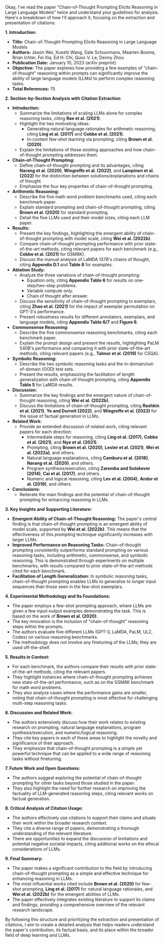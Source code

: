 Okay, I've read the paper "Chain-of-Thought Prompting Elicits Reasoning in Large Language Models" twice and understand your guidelines for analysis. Here's a breakdown of how I'll approach it, focusing on the extraction and presentation of citations:

**1. Introduction:**

* **Title:** Chain-of-Thought Prompting Elicits Reasoning in Large Language Models
* **Authors:** Jason Wei, Xuezhi Wang, Dale Schuurmans, Maarten Bosma, Brian Ichter, Fei Xia, Ed H. Chi, Quoc V. Le, Denny Zhou
* **Publication Date:** January 10, 2023 (arXiv preprint)
* **Objective:** The paper explores how providing a few examples of "chain-of-thought" reasoning within prompts can significantly improve the ability of large language models (LLMs) to perform complex reasoning tasks.
* **Total References:** 75

**2. Section-by-Section Analysis with Citation Extraction:**

* **Introduction:**
    * Summarize the limitations of scaling LLMs alone for complex reasoning tasks, citing **Rae et al. (2021)**.
    * Highlight the two motivating ideas: 
        * Generating natural language rationales for arithmetic reasoning, citing **Ling et al. (2017)** and **Cobbe et al. (2021)**.
        * In-context few-shot learning via prompting, citing **Brown et al. (2020)**.
    * Explain the limitations of these existing approaches and how chain-of-thought prompting addresses them.
* **Chain-of-Thought Prompting:**
    * Define chain-of-thought prompting and its advantages, citing **Narang et al. (2020)**, **Wiegreffe et al. (2022)**, and **Lampinen et al. (2022)** for the distinction between solutions/explanations and chains of thought.
    * Emphasize the four key properties of chain-of-thought prompting.
* **Arithmetic Reasoning:**
    * Describe the five math word problem benchmarks used, citing each benchmark paper.
    * Explain standard prompting and chain-of-thought prompting, citing **Brown et al. (2020)** for standard prompting.
    * Detail the five LLMs used and their model sizes, citing each LLM paper.
* **Results:**
    * Present the key findings, highlighting the emergent ability of chain-of-thought prompting with model scale, citing **Wei et al. (2022b)**.
    * Compare chain-of-thought prompting performance with prior state-of-the-art methods, citing relevant papers for each benchmark (e.g., **Cobbe et al. (2021)** for GSM8K).
    * Discuss the manual analysis of LaMDA 137B's chains of thought, citing **Appendix D.1** and **Table 8** for examples.
* **Ablation Study:**
    * Analyze the three variations of chain-of-thought prompting:
        * Equation only, citing **Appendix Table 6** for results on one-step/two-step problems.
        * Variable compute only.
        * Chain of thought after answer.
    * Discuss the sensitivity of chain-of-thought prompting to exemplars, citing **Zhao et al. (2021)** for the impact of exemplar permutation on GPT-3's performance.
    * Present robustness results for different annotators, exemplars, and language models, citing **Appendix Table 6/7** and **Figure 6**.
* **Commonsense Reasoning:**
    * Describe the five commonsense reasoning benchmarks, citing each benchmark paper.
    * Explain the prompt design and present the results, highlighting PaLM 540B's performance and comparing it with prior state-of-the-art methods, citing relevant papers (e.g., **Talmor et al. (2019)** for CSQA).
* **Symbolic Reasoning:**
    * Describe the two symbolic reasoning tasks and the in-domain/out-of-domain (OOD) test sets.
    * Present the results, emphasizing the facilitation of length generalization with chain-of-thought prompting, citing **Appendix Table 5** for LaMDA results.
* **Discussion:**
    * Summarize the key findings and the emergent nature of chain-of-thought reasoning, citing **Wei et al. (2022b)**.
    * Discuss the limitations of chain-of-thought prompting, citing **Rashkin et al. (2021)**, **Ye and Durrett (2022)**, and **Wiegreffe et al. (2022)** for the issue of factual generation in LLMs.
* **Related Work:**
    * Provide an extended discussion of related work, citing relevant papers for each direction:
        * Intermediate steps for reasoning, citing **Ling et al. (2017)**, **Cobbe et al. (2021)**, and **Nye et al. (2021)**.
        * Prompting, citing **Brown et al. (2020)**, **Lester et al. (2021)**, **Wei et al. (2022a)**, and others.
        * Natural language explanations, citing **Camburu et al. (2018)**, **Narang et al. (2020)**, and others.
        * Program synthesis/execution, citing **Zaremba and Sutskever (2014)**, **Cai et al. (2017)**, and others.
        * Numeric and logical reasoning, citing **Lev et al. (2004)**, **Andor et al. (2019)**, and others.
* **Conclusions:**
    * Reiterate the main findings and the potential of chain-of-thought prompting for enhancing reasoning in LLMs.

**3. Key Insights and Supporting Literature:**

* **Emergent Ability of Chain-of-Thought Reasoning:** The paper's central finding is that chain-of-thought prompting is an emergent ability of model scale, supported by **Wei et al. (2022b)**. This means that the effectiveness of this prompting technique significantly increases with larger LLMs.
* **Improved Performance on Reasoning Tasks:** Chain-of-thought prompting consistently outperforms standard prompting on various reasoning tasks, including arithmetic, commonsense, and symbolic reasoning. This is demonstrated through experiments on multiple benchmarks, with results compared to prior state-of-the-art methods cited for each benchmark.
* **Facilitation of Length Generalization:** In symbolic reasoning tasks, chain-of-thought prompting enables LLMs to generalize to longer input sequences than those seen in the few-shot exemplars.

**4. Experimental Methodology and Its Foundations:**

* The paper employs a few-shot prompting approach, where LLMs are given a few input-output examples demonstrating the task. This is based on the work of **Brown et al. (2020)**.
* The key innovation is the inclusion of "chain-of-thought" reasoning steps within the prompts.
* The authors evaluate five different LLMs (GPT-3, LaMDA, PaLM, UL2, Codex) on various reasoning benchmarks.
* The methodology does not involve any finetuning of the LLMs; they are used off-the-shelf.

**5. Results in Context:**

* For each benchmark, the authors compare their results with prior state-of-the-art methods, citing the relevant papers.
* They highlight instances where chain-of-thought prompting achieves new state-of-the-art performance, such as on the GSM8K benchmark for math word problems.
* They also analyze cases where the performance gains are smaller, noting that chain-of-thought prompting is most effective for challenging multi-step reasoning tasks.

**6. Discussion and Related Work:**

* The authors extensively discuss how their work relates to existing research on prompting, natural language explanations, program synthesis/execution, and numeric/logical reasoning.
* They cite key papers in each of these areas to highlight the novelty and significance of their approach.
* They emphasize that chain-of-thought prompting is a simple yet powerful technique that can be applied to a wide range of reasoning tasks without finetuning.

**7. Future Work and Open Questions:**

* The authors suggest exploring the potential of chain-of-thought prompting for other tasks beyond those studied in the paper.
* They also highlight the need for further research on improving the factuality of LLM-generated reasoning steps, citing relevant works on factual generation.

**8. Critical Analysis of Citation Usage:**

* The authors effectively use citations to support their claims and situate their work within the broader research context.
* They cite a diverse range of papers, demonstrating a thorough understanding of the relevant literature.
* There are opportunities to expand the discussion of limitations and potential negative societal impacts, citing additional works on the ethical considerations of LLMs.

**9. Final Summary:**

* The paper makes a significant contribution to the field by introducing chain-of-thought prompting as a simple and effective technique for enhancing reasoning in LLMs.
* The most influential works cited include **Brown et al. (2020)** for few-shot prompting, **Ling et al. (2017)** for natural language rationales, and **Wei et al. (2022b)** for the emergent abilities of LLMs.
* The paper effectively integrates existing literature to support its claims and findings, providing a comprehensive overview of the relevant research landscape.

By following this structure and prioritizing the extraction and presentation of citations, I aim to create a detailed analysis that helps readers understand the paper's contribution, its factual basis, and its place within the broader field of deep learning and LLMs. 
